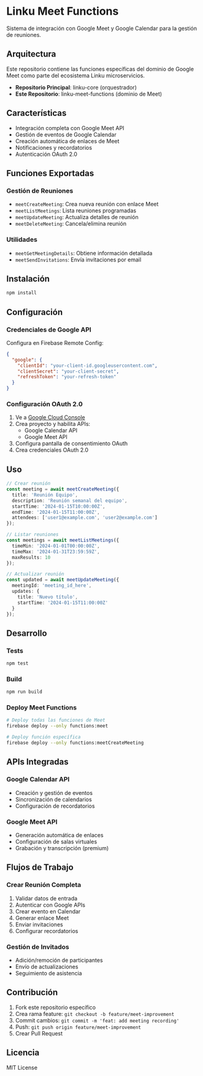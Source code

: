 # Linku Meet Functions

Sistema de integración con Google Meet y Google Calendar para la gestión de reuniones.

## Arquitectura

Este repositorio contiene las funciones específicas del dominio de Google Meet como parte del ecosistema Linku microservicios.

- **Repositorio Principal**: linku-core (orquestrador)  
- **Este Repositorio**: linku-meet-functions (dominio de Meet)

## Características

- Integración completa con Google Meet API
- Gestión de eventos de Google Calendar
- Creación automática de enlaces de Meet
- Notificaciones y recordatorios
- Autenticación OAuth 2.0

## Funciones Exportadas

### Gestión de Reuniones
- `meetCreateMeeting`: Crea nueva reunión con enlace Meet
- `meetListMeetings`: Lista reuniones programadas
- `meetUpdateMeeting`: Actualiza detalles de reunión
- `meetDeleteMeeting`: Cancela/elimina reunión

### Utilidades
- `meetGetMeetingDetails`: Obtiene información detallada
- `meetSendInvitations`: Envía invitaciones por email

## Instalación

```bash
npm install
```

## Configuración

### Credenciales de Google API
Configura en Firebase Remote Config:

```json
{
  "google": {
    "clientId": "your-client-id.googleusercontent.com",
    "clientSecret": "your-client-secret",
    "refreshToken": "your-refresh-token"
  }
}
```

### Configuración OAuth 2.0
1. Ve a [Google Cloud Console](https://console.cloud.google.com)
2. Crea proyecto y habilita APIs:
   - Google Calendar API
   - Google Meet API
3. Configura pantalla de consentimiento OAuth
4. Crea credenciales OAuth 2.0

## Uso

```typescript
// Crear reunión
const meeting = await meetCreateMeeting({
  title: 'Reunión Equipo',
  description: 'Reunión semanal del equipo',
  startTime: '2024-01-15T10:00:00Z',
  endTime: '2024-01-15T11:00:00Z',
  attendees: ['user1@example.com', 'user2@example.com']
});

// Listar reuniones
const meetings = await meetListMeetings({
  timeMin: '2024-01-01T00:00:00Z',
  timeMax: '2024-01-31T23:59:59Z',
  maxResults: 10
});

// Actualizar reunión
const updated = await meetUpdateMeeting({
  meetingId: 'meeting_id_here',
  updates: {
    title: 'Nuevo título',
    startTime: '2024-01-15T11:00:00Z'
  }
});
```

## Desarrollo

### Tests
```bash
npm test
```

### Build
```bash
npm run build
```

### Deploy Meet Functions
```bash
# Deploy todas las funciones de Meet
firebase deploy --only functions:meet

# Deploy función específica
firebase deploy --only functions:meetCreateMeeting
```

## APIs Integradas

### Google Calendar API
- Creación y gestión de eventos
- Sincronización de calendarios
- Configuración de recordatorios

### Google Meet API
- Generación automática de enlaces
- Configuración de salas virtuales
- Grabación y transcripción (premium)

## Flujos de Trabajo

### Crear Reunión Completa
1. Validar datos de entrada
2. Autenticar con Google APIs
3. Crear evento en Calendar
4. Generar enlace Meet
5. Enviar invitaciones
6. Configurar recordatorios

### Gestión de Invitados
- Adición/remoción de participantes
- Envío de actualizaciones
- Seguimiento de asistencia

## Contribución

1. Fork este repositorio específico
2. Crea rama feature: `git checkout -b feature/meet-improvement`
3. Commit cambios: `git commit -m 'feat: add meeting recording'`
4. Push: `git push origin feature/meet-improvement`
5. Crear Pull Request

## Licencia

MIT License